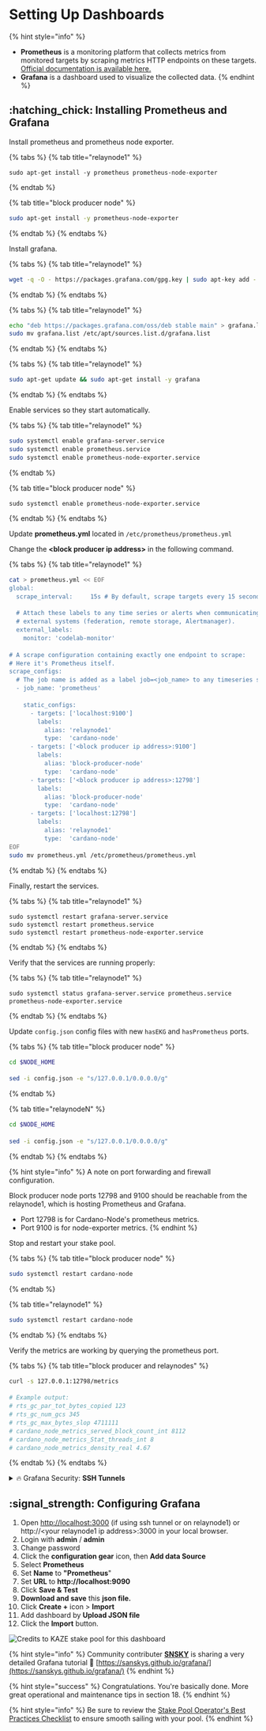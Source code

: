 # Setting Up Dashboards

{% hint style="info" %}
* **Prometheus** is a monitoring platform that collects metrics from monitored targets by scraping metrics HTTP endpoints on these targets. [Official documentation is available here.](https://prometheus.io/docs/introduction/overview/)
* **Grafana** is a dashboard used to visualize the collected data.
{% endhint %}

## :hatching\_chick: Installing Prometheus and Grafana

Install prometheus and prometheus node exporter.

{% tabs %}
{% tab title="relaynode1" %}
```
sudo apt-get install -y prometheus prometheus-node-exporter 
```
{% endtab %}

{% tab title="block producer node" %}
```bash
sudo apt-get install -y prometheus-node-exporter 
```
{% endtab %}
{% endtabs %}

Install grafana.

{% tabs %}
{% tab title="relaynode1" %}
```bash
wget -q -O - https://packages.grafana.com/gpg.key | sudo apt-key add -
```
{% endtab %}
{% endtabs %}

{% tabs %}
{% tab title="relaynode1" %}
```bash
echo "deb https://packages.grafana.com/oss/deb stable main" > grafana.list
sudo mv grafana.list /etc/apt/sources.list.d/grafana.list
```
{% endtab %}
{% endtabs %}

{% tabs %}
{% tab title="relaynode1" %}
```bash
sudo apt-get update && sudo apt-get install -y grafana
```
{% endtab %}
{% endtabs %}

Enable services so they start automatically.

{% tabs %}
{% tab title="relaynode1" %}
```bash
sudo systemctl enable grafana-server.service
sudo systemctl enable prometheus.service
sudo systemctl enable prometheus-node-exporter.service
```
{% endtab %}

{% tab title="block producer node" %}
```
sudo systemctl enable prometheus-node-exporter.service
```
{% endtab %}
{% endtabs %}

Update **prometheus.yml** located in `/etc/prometheus/prometheus.yml`

Change the **\<block producer ip address>** in the following command.

{% tabs %}
{% tab title="relaynode1" %}
```bash
cat > prometheus.yml << EOF
global:
  scrape_interval:     15s # By default, scrape targets every 15 seconds.

  # Attach these labels to any time series or alerts when communicating with
  # external systems (federation, remote storage, Alertmanager).
  external_labels:
    monitor: 'codelab-monitor'

# A scrape configuration containing exactly one endpoint to scrape:
# Here it's Prometheus itself.
scrape_configs:
  # The job name is added as a label job=<job_name> to any timeseries scraped from this config.
  - job_name: 'prometheus'

    static_configs:
      - targets: ['localhost:9100']
        labels:
          alias: 'relaynode1'
          type:  'cardano-node'
      - targets: ['<block producer ip address>:9100']
        labels:
          alias: 'block-producer-node'
          type:  'cardano-node'
      - targets: ['<block producer ip address>:12798']
        labels:
          alias: 'block-producer-node'
          type:  'cardano-node'
      - targets: ['localhost:12798']
        labels:
          alias: 'relaynode1'
          type:  'cardano-node'
EOF
sudo mv prometheus.yml /etc/prometheus/prometheus.yml
```
{% endtab %}
{% endtabs %}

Finally, restart the services.

{% tabs %}
{% tab title="relaynode1" %}
```
sudo systemctl restart grafana-server.service
sudo systemctl restart prometheus.service
sudo systemctl restart prometheus-node-exporter.service
```
{% endtab %}
{% endtabs %}

Verify that the services are running properly:

{% tabs %}
{% tab title="relaynode1" %}
```
sudo systemctl status grafana-server.service prometheus.service prometheus-node-exporter.service
```
{% endtab %}
{% endtabs %}

Update `config.json` config files with new `hasEKG` and `hasPrometheus` ports.

{% tabs %}
{% tab title="block producer node" %}
```bash
cd $NODE_HOME

sed -i config.json -e "s/127.0.0.1/0.0.0.0/g"  
```
{% endtab %}

{% tab title="relaynodeN" %}
```bash
cd $NODE_HOME

sed -i config.json -e "s/127.0.0.1/0.0.0.0/g"  
```
{% endtab %}
{% endtabs %}

{% hint style="info" %}
A note on port forwarding and firewall configuration.

Block producer node ports 12798 and 9100 should be reachable from the relaynode1, which is hosting Prometheus and Grafana.

* Port 12798 is for Cardano-Node's prometheus metrics.
* Port 9100 is for node-exporter metrics.
{% endhint %}

Stop and restart your stake pool.

{% tabs %}
{% tab title="block producer node" %}
```bash
sudo systemctl restart cardano-node
```
{% endtab %}

{% tab title="relaynode1" %}
```bash
sudo systemctl restart cardano-node
```
{% endtab %}
{% endtabs %}

Verify the metrics are working by querying the prometheus port.

{% tabs %}
{% tab title="block producer and relaynodes" %}
```bash
curl -s 127.0.0.1:12798/metrics

# Example output:
# rts_gc_par_tot_bytes_copied 123
# rts_gc_num_gcs 345
# rts_gc_max_bytes_slop 4711111
# cardano_node_metrics_served_block_count_int 8112
# cardano_node_metrics_Stat_threads_int 8
# cardano_node_metrics_density_real 4.67
```
{% endtab %}
{% endtabs %}

<details>

<summary><span data-gb-custom-inline data-tag="emoji" data-code="1f525">🔥</span> Grafana Security: <strong>SSH Tunnels</strong></summary>

Do not expose Grafana (port 3000) to the public internet as this invites a new attack surface! A secure solution would be to access Grafana through a ssh tunnel.

Example of how to create a ssh tunnel in Linux or MacOS:

```
ssh -N -v <user>@<staking.node.ip.address> -L 3000:localhost:3000
```

Example of how to create a ssh tunnel in Windows with [Putty](https://putty.org/):

Navigate to Connection > SSH > Tunnels > Enter Source Port `3000` > Enter Destination `localhost:3000` > Click Add

![](../../../../.gitbook/assets/image.png)

Now you can access Grafana on your local machine by pointing a web browser to [http://localhost:3000](http://localhost:3000/)

</details>

## :signal\_strength: Configuring Grafana

1. Open [http://localhost:3000](http://localhost:3000) (if using ssh tunnel or on relaynode1) or http://\<your relaynode1 ip address>:3000 in your local browser.
2. Login with **admin** / **admin**
3. Change password
4. Click the **configuration gear** icon, then **Add data Source**
5. Select **Prometheus**
6. Set **Name** to **"Prometheus**"
7. Set **URL** to **http://localhost:9090**
8. Click **Save & Test**
9. **Download and save** this **json file.**
10. Click **Create +** icon > **Import**
11. Add dashboard by **Upload JSON file**
12. Click the **Import** button.

![Credits to KAZE stake pool for this dashboard](../../../../.gitbook/assets/dashboard-kaze.jpg)

{% hint style="info" %}
Community contributer [**SNSKY**](https://sanskys.github.io/grafana/) is sharing a very detailed Grafana tutorial :pray: [https://sanskys.github.io/grafana/](https://sanskys.github.io/grafana/)
{% endhint %}

{% hint style="success" %}
Congratulations. You're basically done. More great operational and maintenance tips in section 18.
{% endhint %}

{% hint style="info" %}
Be sure to review the [Stake Pool Operator's Best Practices Checklist](../appendix-a-best-practices-checklist.md) to ensure smooth sailing with your pool.
{% endhint %}
